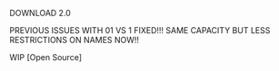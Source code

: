 DOWNLOAD 2.0

PREVIOUS ISSUES WITH 01 VS 1 FIXED!!!
SAME CAPACITY BUT LESS RESTRICTIONS ON NAMES NOW!!

WIP
[Open Source]
